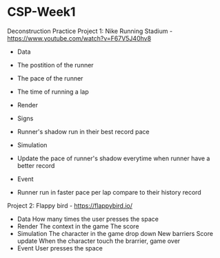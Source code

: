 # CSP-Week1
 Deconstruction Practice
Project 1: Nike Running Stadium - https://www.youtube.com/watch?v=F67V5J40hv8
- Data
- The postition of the runner
- The pace of the runner
- The time of running a lap

- Render
- Signs
- Runner's shadow run in their best record pace

- Simulation
- Update the pace of runner's shadow everytime when runner have a better record

- Event
- Runner run in faster pace per lap compare to their history record

Project 2: Flappy bird - https://flappybird.io/
- Data
How many times the user presses the space
- Render
The context in the game
The score
- Simulation
The character in the game drop down
New barriers
Score update
When the character touch the brarrier, game over
- Event
User presses the space
